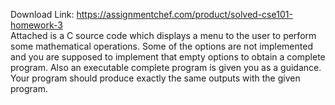 Download Link: https://assignmentchef.com/product/solved-cse101-homework-3
<br>
Attached is a C source code which displays a menu to the user to perform some mathematical operations. Some of the options are not implemented and you are supposed to implement that empty options to obtain a complete program. Also an executable complete program is given you as a guidance. Your program should produce exactly the same  outputs with the given program.